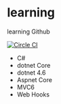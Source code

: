 # learning
learning Github

[![Circle CI](https://circleci.com/gh/f7q/learning.svg?style=svg)](https://circleci.com/gh/f7q/learning)

- C# 
 - dotnet Core
 - dotnet 4.6
 - Aspnet Core
  - MVC6
  - Web Hooks
